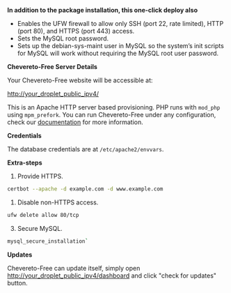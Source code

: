 **In addition to the package installation, this one-click deploy also**

- Enables the UFW firewall to allow only SSH (port 22, rate limited), HTTP (port 80), and HTTPS (port 443) access.
- Sets the MySQL root password.
- Sets up the debian-sys-maint user in MySQL so the system’s init scripts for MySQL will work without requiring the MySQL root user password.

**Chevereto-Free Server Details**

Your Chevereto-Free website will be accessible at:

[http://your_droplet_public_ipv4/](http://your_droplet_public_ipv4/)

This is an Apache HTTP server based provisioning. PHP runs with `mod_php` using `mpm_prefork`. You can run Chevereto-Free under any configuration, check our [documentation](https://chevereto-free.github.io/) for more information.

**Credentials**

The database credentials are at `/etc/apache2/envvars`.

**Extra-steps**

1. Provide HTTPS.

```sh
certbot --apache -d example.com -d www.example.com
```

1. Disable non-HTTPS access.

```sh
ufw delete allow 80/tcp
```

3. Secure MySQL.

```sh
mysql_secure_installation`
```

**Updates**

Chevereto-Free can update itself, simply  open [http://your_droplet_public_ipv4/dashboard](http://your_droplet_public_ipv4/dashboard) and click "check for updates" button.
